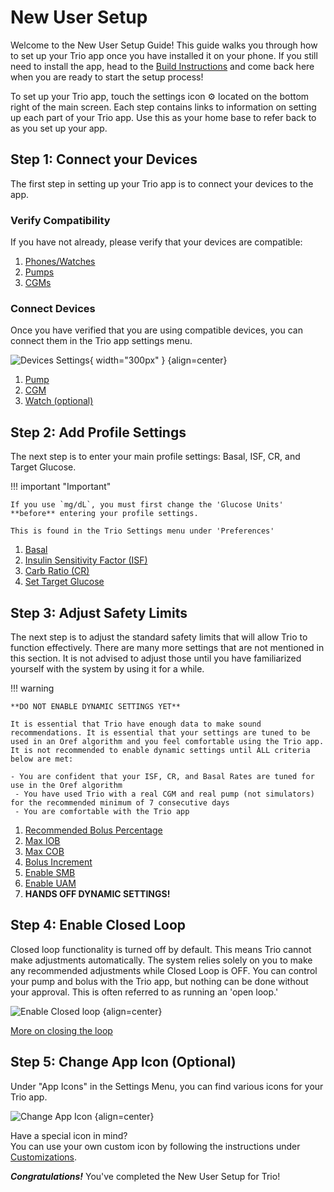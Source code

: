 # New User Setup

Welcome to the New User Setup Guide! This guide walks you through how to set up your Trio app once you have installed it on your phone. If you still need to install the app, head to the [Build Instructions](../operate/build.md) and come back here when you are ready to start the setup process!

To set up your Trio app, touch the settings icon ⚙️ located on the bottom right of the main screen. Each step contains links to information on setting up each part of your Trio app. Use this as your home base to refer back to as you set up your app.

## Step 1: Connect your Devices

The first step in setting up your Trio app is to connect your devices to the app. 

### Verify Compatibility

If you have not already, please verify that your devices are compatible:

 1. [Phones/Watches](../Getting-Started/iphone.md)
 2. [Pumps](../Getting-Started/pump.md)
 3. [CGMs](../settings/devices/cgm.md)

### Connect Devices

Once you have verified that you are using compatible devices, you can connect them in the Trio app settings menu.

![Devices Settings](img/DeviceMenu.png){ width="300px"  }
{align=center}

 1. [Pump](../Configuration/Devices.md#pump)
 2. [CGM](../Configuration/Devices.md#cgm)
 3. [Watch (optional)](../Configuration/Devices.md#watch)

## Step 2: Add Profile Settings

The next step is to enter your main profile settings: Basal, ISF, CR, and Target Glucose.

!!! important "Important"

    If you use `mg/dL`, you must first change the 'Glucose Units' **before** entering your profile settings.
    
    This is found in the Trio Settings menu under 'Preferences'


 1. [Basal](../settings/configuration/basalprofile.md)
 2. [Insulin Sensitivity Factor (ISF)](../settings/configuration/insulinsensitivities.md)
 3. [Carb Ratio (CR)](../settings/configuration/carbratios.md)
 4. [Set Target Glucose](../settings/configuration/targetglucose.md)

## Step 3: Adjust Safety Limits

The next step is to adjust the standard safety limits that will allow Trio to function effectively. There are many more settings that are not mentioned in this section. It is not advised to adjust those until you have familiarized yourself with the system by using it for a while.

!!! warning 

    **DO NOT ENABLE DYNAMIC SETTINGS YET**
    
    It is essential that Trio have enough data to make sound recommendations. It is essential that your settings are tuned to be used in an Oref algorithm and you feel comfortable using the Trio app. It is not recommended to enable dynamic settings until ALL criteria below are met:
    
    - You are confident that your ISF, CR, and Basal Rates are tuned for use in the Oref algorithm
     - You have used Trio with a real CGM and real pump (not simulators) for the recommended minimum of 7 consecutive days
     - You are comfortable with the Trio app

 1. [Recommended Bolus Percentage](../settings/configuration/preferences/trio.md#recommended-bolus-percentage)
 2. [Max IOB](../settings/configuration/preferences/mainsettings.md#max-iob)
 3. [Max COB](../settings/configuration/preferences/mainsettings.md#max-cob)
 4. [Bolus Increment](../settings/configuration/preferences/smbsettings.md#bolus-increment)
 5. [Enable SMB](../settings/configuration/preferences/smbsettings.md)
 6. [Enable UAM](../settings/configuration/preferences/smbsettings.md#enable-uam)
 7. <b>HANDS OFF DYNAMIC SETTINGS!</b>

## Step 4: Enable Closed Loop

Closed loop functionality is turned off by default. This means Trio cannot make adjustments automatically. The system relies solely on you to make any recommended adjustments while Closed Loop is OFF. You can control your pump and bolus with the Trio app, but nothing can be done without your approval. This is often referred to as running an 'open loop.'

![Enable Closed loop](img/closeLoop.png)
{align=center}

[More on closing the loop](../Configuration/Configure.md)

## Step 5: Change App Icon (Optional)

Under "App Icons" in the Settings Menu, you can find various icons for your Trio app.

![Change App Icon](img/changeAppIcon.png)
{align=center}


Have a special icon in mind?  
You can use your own custom icon by following the instructions under [Customizations](../operate/customize.md).

***Congratulations!*** You've completed the New User Setup for Trio!



